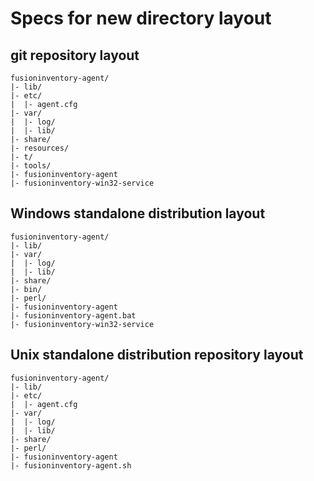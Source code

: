 # Specs for new directory layout

## git repository layout

    fusioninventory-agent/
    |- lib/
    |- etc/
    |  |- agent.cfg
    |- var/
    |  |- log/
    |  |- lib/
    |- share/
    |- resources/
    |- t/
    |- tools/
    |- fusioninventory-agent
    |- fusioninventory-win32-service

## Windows standalone distribution layout

    fusioninventory-agent/
    |- lib/
    |- var/
    |  |- log/
    |  |- lib/
    |- share/
    |- bin/
    |- perl/
    |- fusioninventory-agent
    |- fusioninventory-agent.bat
    |- fusioninventory-win32-service

## Unix standalone distribution repository layout

    fusioninventory-agent/
    |- lib/
    |- etc/
    |  |- agent.cfg
    |- var/
    |  |- log/
    |  |- lib/
    |- share/
    |- perl/
    |- fusioninventory-agent
    |- fusioninventory-agent.sh

